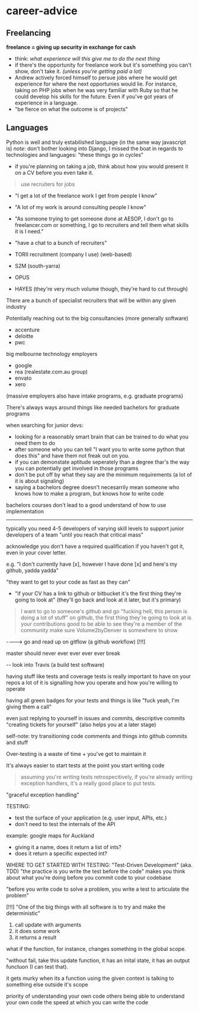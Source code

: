 # career-advice
## Freelancing
**freelance = giving up security in exchange for cash**
- think: _what experience will this give me to do the next thing_
- if there's the opportunity for freelance work but it's something you can't show, don't take it. _(unless you're getting paid a lot)_
- Andrew actively forced himself to persue jobs where he would get experience for where the next opportunies would lie. For instance, taking on PHP jobs when he was very familiar with Ruby so that he could develop his skills for the future. Even if you've got years of experience in a language.
- "be fierce on what the outcome is of projects"

## Languages
Python is well and truly estabilished language (in the same way javascript is)
_note_: don't bother looking into Django, I missed the boat
in regards to technologies and languages: "these things go in cycles"

- if you're planning on taking a job, think about how you would present it on a CV before you even take it.

> use recruiters for jobs

- "I get a lot of the freelance work I get from people I know"
- "A lot of my work is around consulting people I know"
- "As someone trying to get someone done at AESOP, I don't go to freelancer.com or something, I go to recruiters and tell them what skills it is I need."
- "have a chat to a bunch of recruiters"

- TORII recruitment (company I use) (web-based)
- S2M (south-yarra)
- OPUS
- HAYES (they're very much volume though, they're hard to cut through)


There are a bunch of specialist recruiters that will be within any given industry

Potentially reaching out to the big consultancies (more generally software)
- accenture
- deloitte
- pwc

big melbourne technology employers
- google
- rea (realestate.com.au group)
- envato
- xero

(massive employers also have intake programs, e.g. graduate programs)

There's always ways around things like needed bachelors for graduate programs

when searching for junior devs:
- looking for a reasonably smart brain that can be trained to do what you need them to do
- after someone who you can tell "I want you to write some python that does this" and have them not freak out on you.
- if you can demonstate aptitude seperately than a degree thar's the way you can potentially get involved in those programs
- don't be put off by what they say are the minimum requirements (a lot of it is about signaling)
- saying a bachelors degree doesn't necesarrily mean someone who knows how to make a program, but knows how to write code

bachelors courses don't lead to a good understand of how to use implementation

------

typically you need 4-5 developers of varying skill levels to support junior developers of a team
"until you reach that critical mass"

acknowledge you don't have a required qualification if you haven't got it, even in your cover letter.

e.g. "I don't currently have [x], however I have done [x] and here's my github, yadda yadda"

"they want to get to your code as fast as they can"
- "if your CV has a link to github or bitbucket it's the first thing they're going to look at" (they'll go back and look at it later, but it's primary)


>I want to go to someone's github and go "fucking hell, this person is doing a lot of stuff"
>on github, the first thing they're going to look at is your contributions
>good to be able to see they're a member of the community
>make sure Volume2byDenver is somewhere to show

----> go and read up on gitflow (a github workflow) [!!!]

master should never ever ever ever ever break

-- look into Travis (a build test software)

having stuff like tests and coverage tests is really important to have on your repos
a lot of it is signalling how you operate and how you're willing to operate

having all green badges for your tests and things is like "fuck yeah, I'm giving them a call"

even just replying to yourself in issues and commits,
descriptive commits
"creating tickets for yourself"
(also helps you at a later stage)

self-note: try transitioning code comments and things into github commits and stuff

Over-testing is a waste of time + you've got to maintain it

It's always easier to start tests at the point you start writing code

> assuming you're writing tests retrospecitively, if you're already writing exception handlers, it's a really good place to put tests.

"graceful exception handling"

TESTING:
- test the surface of your application (e.g. user input, APIs, etc.)
- don't need to test the internals of the API

example:
 google maps for Auckland
 - giving it a name, does it return a list of ints?
 - does it return a specific expected int?

WHERE TO GET STARTED WITH TESTING:
"Test-Driven Development" (aka. TDD)
"the practice is you write the test before the code"
makes you think about what you're doing before you commit code to your codebase

"before you write code to solve a problem, you write a test to articulate the problem"


[!!!] "One of the big things with all software is to try and make the deterministic"
<EXAMPLE>
1. call update with arguments
2. it does some work
3. it returns a result

what if the function, for instance, changes something in the global scope.

"without fail, take this update function, it has an inital state, it has an output functuon (I can test that).

it gets murky when its a function using the given context is talking to something else outside it's scope


priority of
understanding your own code
others being able to understand your own code
the speed at which you can write the code
